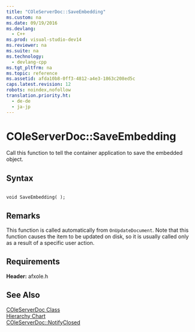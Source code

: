 ```yaml
---
title: "COleServerDoc::SaveEmbedding"
ms.custom: na
ms.date: 09/19/2016
ms.devlang: 
  - C++
ms.prod: visual-studio-dev14
ms.reviewer: na
ms.suite: na
ms.technology: 
  - devlang-cpp
ms.tgt_pltfrm: na
ms.topic: reference
ms.assetid: afda10b8-0ff3-4812-a4e3-1863c208ed5c
caps.latest.revision: 12
robots: noindex,nofollow
translation.priority.ht: 
  - de-de
  - ja-jp
---
```

# COleServerDoc::SaveEmbedding
Call this function to tell the container application to save the embedded object.  
  
## Syntax  
  
```  
  
void SaveEmbedding( );  
```  
  
## Remarks  
 This function is called automatically from `OnUpdateDocument`. Note that this function causes the item to be updated on disk, so it is usually called only as a result of a specific user action.  
  
## Requirements  
 **Header:** afxole.h  
  
## See Also  
 [COleServerDoc Class](../vs140/COleServerDoc-Class.md)   
 [Hierarchy Chart](../vs140/Hierarchy-Chart.md)   
 [COleServerDoc::NotifyClosed](../vs140/COleServerDoc--NotifyClosed.md)